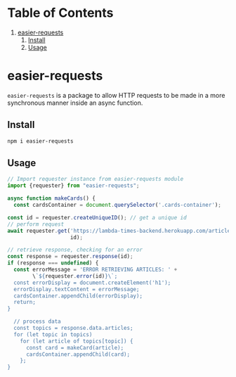 
# Table of Contents

1.  [easier-requests](#org79c7c31)
    1.  [Install](#orgaaea06b)
    2.  [Usage](#orgef6d0c0)


<a id="org79c7c31"></a>

# easier-requests

`easier-requests` is a package to allow HTTP requests to be made in a more
synchronous manner inside an async function.


<a id="orgaaea06b"></a>

## Install

```sh
npm i easier-requests
```


<a id="orgef6d0c0"></a>

## Usage

```js
// Import requester instance from easier-requests module
import {requester} from "easier-requests";

async function makeCards() {
  const cardsContainer = document.querySelector('.cards-container');

const id = requester.createUniqueID(); // get a unique id
// perform request
await requester.get('https://lambda-times-backend.herokuapp.com/articles',
                    id);

// retrieve response, checking for an error
const response = requester.response(id);
if (response === undefined) {
  const errorMessage = 'ERROR RETRIEVING ARTICLES: ' +
        \`${requester.error(id)}\`;
  const errorDisplay = document.createElement('h1');
  errorDisplay.textContent = errorMessage;
  cardsContainer.appendChild(errorDisplay);
  return;
}

  // process data
  const topics = response.data.articles;
  for (let topic in topics)
    for (let article of topics[topic]) {
      const card = makeCard(article);
      cardsContainer.appendChild(card);
    };
}
```
